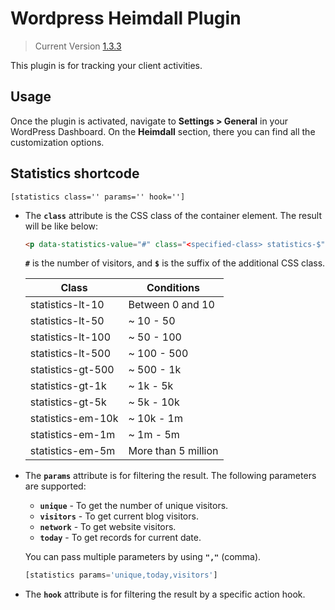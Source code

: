 # Wordpress Heimdall Plugin
> Current Version [1.3.3](https://wordpress.org/plugins/heimdall/)

This plugin is for tracking your client activities.

## Usage
Once the plugin is activated, navigate to **Settings > General** in your WordPress Dashboard. On the **Heimdall** section, there you can find all the customization options.

## Statistics shortcode
<code>[statistics class='' params='' hook='']</code>

  - The **<code>class</code>** attribute is the CSS class of the container element. The result will be like below:
    ```html
    <p data-statistics-value="#" class="<specified-class> statistics-$">#</p>
    ```
    **<code>#</code>** is the number of visitors, and **<code>$</code>** is the suffix of the additional CSS class.
    
    | Class | Conditions |
    |---| ---|
    | statistics-lt-10 | Between 0 and 10 |
    | statistics-lt-50 | ~ 10 - 50 |
    | statistics-lt-100 | ~ 50 - 100 |
    | statistics-lt-500 | ~ 100 - 500 |
    | statistics-gt-500 | ~ 500 - 1k |
    | statistics-gt-1k | ~ 1k - 5k |
    | statistics-gt-5k | ~ 5k - 10k |
    | statistics-em-10k | ~ 10k - 1m |
    | statistics-em-1m | ~ 1m - 5m |
    | statistics-em-5m | More than 5 million |



  - The **<code>params</code>** attribute is for filtering the result. The following parameters are supported:
    - **<code>unique</code>** - To get the number of unique visitors.
    - **<code>visitors</code>** - To get current blog visitors.
    - **<code>network</code>** - To get website visitors.
    - **<code>today</code>** - To get records for current date.

    You can pass multiple parameters by using **<code>","</code>** (comma).
    ```php
    [statistics params='unique,today,visitors']
    ```

  - The **<code>hook</code>** attribute is for filtering the result by a specific action hook.
